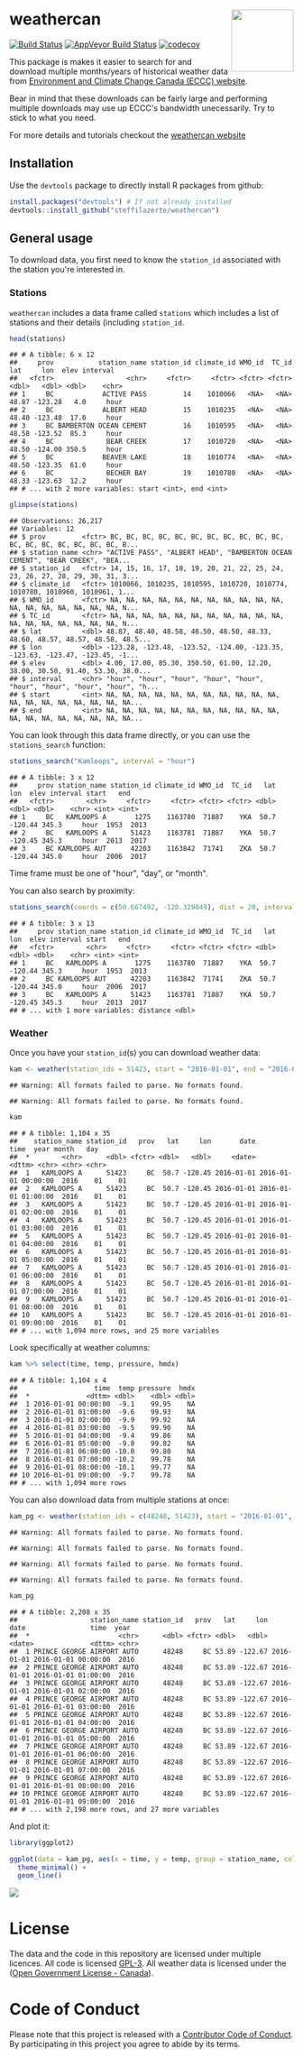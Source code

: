 
weathercan <img src="https://github.com/steffilazerte/weathercan/raw/master/inst/assets/weathercan_logo.png" align = "right" width = 110/>
==========================================================================================================================================

[![Build Status](https://travis-ci.org/steffilazerte/weathercan.svg?branch=master)](https://travis-ci.org/steffilazerte/weathercan) [![AppVeyor Build Status](https://ci.appveyor.com/api/projects/status/github/steffilazerte/weathercan?branch=master&svg=true)](https://ci.appveyor.com/project/steffilazerte/weathercan) [![codecov](https://codecov.io/gh/steffilazerte/weathercan/branch/master/graphs/badge.svg)](https://codecov.io/gh/steffilazerte/weathercan)

This package is makes it easier to search for and download multiple months/years of historical weather data from [Environment and Climate Change Canada (ECCC) website](http://climate.weather.gc.ca/historical_data/search_historic_data_e.html).

Bear in mind that these downloads can be fairly large and performing multiple downloads may use up ECCC's bandwidth unecessarily. Try to stick to what you need.

For more details and tutorials checkout the [weathercan website](http://steffilazerte.github.io/weathercan)

Installation
------------

Use the `devtools` package to directly install R packages from github:

``` r
install.packages("devtools") # If not already installed
devtools::install_github("steffilazerte/weathercan") 
```

General usage
-------------

To download data, you first need to know the `station_id` associated with the station you're interested in.

### Stations

`weathercan` includes a data frame called `stations` which includes a list of stations and their details (including `station_id`.

``` r
head(stations)
```

    ## # A tibble: 6 x 12
    ##     prov           station_name station_id climate_id WMO_id  TC_id   lat     lon  elev interval
    ##   <fctr>                  <chr>     <fctr>     <fctr> <fctr> <fctr> <dbl>   <dbl> <dbl>    <chr>
    ## 1     BC            ACTIVE PASS         14    1010066   <NA>   <NA> 48.87 -123.28   4.0     hour
    ## 2     BC            ALBERT HEAD         15    1010235   <NA>   <NA> 48.40 -123.48  17.0     hour
    ## 3     BC BAMBERTON OCEAN CEMENT         16    1010595   <NA>   <NA> 48.58 -123.52  85.3     hour
    ## 4     BC             BEAR CREEK         17    1010720   <NA>   <NA> 48.50 -124.00 350.5     hour
    ## 5     BC            BEAVER LAKE         18    1010774   <NA>   <NA> 48.50 -123.35  61.0     hour
    ## 6     BC             BECHER BAY         19    1010780   <NA>   <NA> 48.33 -123.63  12.2     hour
    ## # ... with 2 more variables: start <int>, end <int>

``` r
glimpse(stations)
```

    ## Observations: 26,217
    ## Variables: 12
    ## $ prov         <fctr> BC, BC, BC, BC, BC, BC, BC, BC, BC, BC, BC, BC, BC, BC, BC, BC, BC, BC, B...
    ## $ station_name <chr> "ACTIVE PASS", "ALBERT HEAD", "BAMBERTON OCEAN CEMENT", "BEAR CREEK", "BEA...
    ## $ station_id   <fctr> 14, 15, 16, 17, 18, 19, 20, 21, 22, 25, 24, 23, 26, 27, 28, 29, 30, 31, 3...
    ## $ climate_id   <fctr> 1010066, 1010235, 1010595, 1010720, 1010774, 1010780, 1010960, 1010961, 1...
    ## $ WMO_id       <fctr> NA, NA, NA, NA, NA, NA, NA, NA, NA, NA, NA, NA, NA, NA, NA, NA, NA, NA, N...
    ## $ TC_id        <fctr> NA, NA, NA, NA, NA, NA, NA, NA, NA, NA, NA, NA, NA, NA, NA, NA, NA, NA, N...
    ## $ lat          <dbl> 48.87, 48.40, 48.58, 48.50, 48.50, 48.33, 48.60, 48.57, 48.57, 48.58, 48.5...
    ## $ lon          <dbl> -123.28, -123.48, -123.52, -124.00, -123.35, -123.63, -123.47, -123.45, -1...
    ## $ elev         <dbl> 4.00, 17.00, 85.30, 350.50, 61.00, 12.20, 38.00, 30.50, 91.40, 53.30, 38.0...
    ## $ interval     <chr> "hour", "hour", "hour", "hour", "hour", "hour", "hour", "hour", "hour", "h...
    ## $ start        <int> NA, NA, NA, NA, NA, NA, NA, NA, NA, NA, NA, NA, NA, NA, NA, NA, NA, NA, NA...
    ## $ end          <int> NA, NA, NA, NA, NA, NA, NA, NA, NA, NA, NA, NA, NA, NA, NA, NA, NA, NA, NA...

You can look through this data frame directly, or you can use the `stations_search` function:

``` r
stations_search("Kamloops", interval = "hour")
```

    ## # A tibble: 3 x 12
    ##     prov station_name station_id climate_id WMO_id  TC_id   lat     lon  elev interval start   end
    ##   <fctr>        <chr>     <fctr>     <fctr> <fctr> <fctr> <dbl>   <dbl> <dbl>    <chr> <int> <int>
    ## 1     BC   KAMLOOPS A       1275    1163780  71887    YKA  50.7 -120.44 345.3     hour  1953  2013
    ## 2     BC   KAMLOOPS A      51423    1163781  71887    YKA  50.7 -120.45 345.3     hour  2013  2017
    ## 3     BC KAMLOOPS AUT      42203    1163842  71741    ZKA  50.7 -120.44 345.0     hour  2006  2017

Time frame must be one of "hour", "day", or "month".

You can also search by proximity:

``` r
stations_search(coords = c(50.667492, -120.329049), dist = 20, interval = "hour")
```

    ## # A tibble: 3 x 13
    ##     prov station_name station_id climate_id WMO_id  TC_id   lat     lon  elev interval start   end
    ##   <fctr>        <chr>     <fctr>     <fctr> <fctr> <fctr> <dbl>   <dbl> <dbl>    <chr> <int> <int>
    ## 1     BC   KAMLOOPS A       1275    1163780  71887    YKA  50.7 -120.44 345.3     hour  1953  2013
    ## 2     BC KAMLOOPS AUT      42203    1163842  71741    ZKA  50.7 -120.44 345.0     hour  2006  2017
    ## 3     BC   KAMLOOPS A      51423    1163781  71887    YKA  50.7 -120.45 345.3     hour  2013  2017
    ## # ... with 1 more variables: distance <dbl>

### Weather

Once you have your `station_id`(s) you can download weather data:

``` r
kam <- weather(station_ids = 51423, start = "2016-01-01", end = "2016-02-15")
```

    ## Warning: All formats failed to parse. No formats found.

    ## Warning: All formats failed to parse. No formats found.

``` r
kam
```

    ## # A tibble: 1,104 x 35
    ##    station_name station_id   prov   lat     lon       date                time  year month   day
    ##  *        <chr>      <dbl> <fctr> <dbl>   <dbl>     <date>              <dttm> <chr> <chr> <chr>
    ##  1   KAMLOOPS A      51423     BC  50.7 -120.45 2016-01-01 2016-01-01 00:00:00  2016    01    01
    ##  2   KAMLOOPS A      51423     BC  50.7 -120.45 2016-01-01 2016-01-01 01:00:00  2016    01    01
    ##  3   KAMLOOPS A      51423     BC  50.7 -120.45 2016-01-01 2016-01-01 02:00:00  2016    01    01
    ##  4   KAMLOOPS A      51423     BC  50.7 -120.45 2016-01-01 2016-01-01 03:00:00  2016    01    01
    ##  5   KAMLOOPS A      51423     BC  50.7 -120.45 2016-01-01 2016-01-01 04:00:00  2016    01    01
    ##  6   KAMLOOPS A      51423     BC  50.7 -120.45 2016-01-01 2016-01-01 05:00:00  2016    01    01
    ##  7   KAMLOOPS A      51423     BC  50.7 -120.45 2016-01-01 2016-01-01 06:00:00  2016    01    01
    ##  8   KAMLOOPS A      51423     BC  50.7 -120.45 2016-01-01 2016-01-01 07:00:00  2016    01    01
    ##  9   KAMLOOPS A      51423     BC  50.7 -120.45 2016-01-01 2016-01-01 08:00:00  2016    01    01
    ## 10   KAMLOOPS A      51423     BC  50.7 -120.45 2016-01-01 2016-01-01 09:00:00  2016    01    01
    ## # ... with 1,094 more rows, and 25 more variables

Look specifically at weather columns:

``` r
kam %>% select(time, temp, pressure, hmdx)
```

    ## # A tibble: 1,104 x 4
    ##                   time  temp pressure  hmdx
    ##  *              <dttm> <dbl>    <dbl> <dbl>
    ##  1 2016-01-01 00:00:00  -9.1    99.95    NA
    ##  2 2016-01-01 01:00:00  -9.6    99.93    NA
    ##  3 2016-01-01 02:00:00  -9.9    99.92    NA
    ##  4 2016-01-01 03:00:00  -9.5    99.90    NA
    ##  5 2016-01-01 04:00:00  -9.4    99.86    NA
    ##  6 2016-01-01 05:00:00  -9.8    99.82    NA
    ##  7 2016-01-01 06:00:00 -10.0    99.80    NA
    ##  8 2016-01-01 07:00:00 -10.2    99.78    NA
    ##  9 2016-01-01 08:00:00 -10.1    99.77    NA
    ## 10 2016-01-01 09:00:00  -9.7    99.78    NA
    ## # ... with 1,094 more rows

You can also download data from multiple stations at once:

``` r
kam_pg <- weather(station_ids = c(48248, 51423), start = "2016-01-01", end = "2016-02-15")
```

    ## Warning: All formats failed to parse. No formats found.

    ## Warning: All formats failed to parse. No formats found.

    ## Warning: All formats failed to parse. No formats found.

    ## Warning: All formats failed to parse. No formats found.

``` r
kam_pg
```

    ## # A tibble: 2,208 x 35
    ##                  station_name station_id   prov   lat     lon       date                time  year
    ##  *                      <chr>      <dbl> <fctr> <dbl>   <dbl>     <date>              <dttm> <chr>
    ##  1 PRINCE GEORGE AIRPORT AUTO      48248     BC 53.89 -122.67 2016-01-01 2016-01-01 00:00:00  2016
    ##  2 PRINCE GEORGE AIRPORT AUTO      48248     BC 53.89 -122.67 2016-01-01 2016-01-01 01:00:00  2016
    ##  3 PRINCE GEORGE AIRPORT AUTO      48248     BC 53.89 -122.67 2016-01-01 2016-01-01 02:00:00  2016
    ##  4 PRINCE GEORGE AIRPORT AUTO      48248     BC 53.89 -122.67 2016-01-01 2016-01-01 03:00:00  2016
    ##  5 PRINCE GEORGE AIRPORT AUTO      48248     BC 53.89 -122.67 2016-01-01 2016-01-01 04:00:00  2016
    ##  6 PRINCE GEORGE AIRPORT AUTO      48248     BC 53.89 -122.67 2016-01-01 2016-01-01 05:00:00  2016
    ##  7 PRINCE GEORGE AIRPORT AUTO      48248     BC 53.89 -122.67 2016-01-01 2016-01-01 06:00:00  2016
    ##  8 PRINCE GEORGE AIRPORT AUTO      48248     BC 53.89 -122.67 2016-01-01 2016-01-01 07:00:00  2016
    ##  9 PRINCE GEORGE AIRPORT AUTO      48248     BC 53.89 -122.67 2016-01-01 2016-01-01 08:00:00  2016
    ## 10 PRINCE GEORGE AIRPORT AUTO      48248     BC 53.89 -122.67 2016-01-01 2016-01-01 09:00:00  2016
    ## # ... with 2,198 more rows, and 27 more variables

And plot it:

``` r
library(ggplot2)

ggplot(data = kam_pg, aes(x = time, y = temp, group = station_name, colour = station_name)) +
  theme_minimal() + 
  geom_line()
```

![](tools/readme/kam_plt-1.png)

License
=======

The data and the code in this repository are licensed under multiple licences. All code is licensed [GPL-3](https://www.gnu.org/licenses/gpl-3.0.en.html). All weather data is licensed under the ([Open Government License - Canada](http://open.canada.ca/en/open-government-licence-canada)).

Code of Conduct
===============

Please note that this project is released with a [Contributor Code of Conduct](CONDUCT.md). By participating in this project you agree to abide by its terms.
